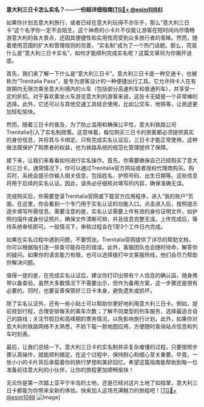 **意大利三日卡怎么实名？——一份超详细指南[[TG💪+ @esim1088](https://t.me/s/esim1088)]**

如果你计划去意大利旅行，或者已经在意大利玩得不亦乐乎，那么“意大利三日卡”这个名字你一定不会陌生。这个神奇的小卡片不仅能让游客在短时间内尽情畅游意大利的各大景点，还因其便捷性和实用性而受到众多旅行者的青睐。然而，随着使用范围的扩大和管理规则的完善，“实名制”成为了一个热门话题。那么，究竟什么是“意大利三日卡实名”，如何才能顺利完成实名呢？这篇文章将为你揭开谜底。

首先，我们来了解一下什么是“意大利三日卡”。意大利三日卡是一种交通卡，也被称为“Trenitalia Pass”，是专为游客设计的一种便捷出行工具。它允许持卡人在有效期内无限次乘坐意大利境内的火车（包括部分高速列车和普通列车），并享受一定的折扣。对于喜欢乘坐火车游览意大利的游客来说，这张卡无疑是一个非常棒的选择。此外，它还可以与其他交通工具结合使用，比如公交车、地铁等，让旅途更加轻松愉快。

然而，随着三日卡的普及，为了防止滥用和确保公平性，意大利铁路公司Trenitalia引入了实名制政策。这意味着，每位购买三日卡的旅客都必须提供真实的身份信息，并将其与卡绑定。只有完成实名认证后，三日卡才能正常使用。这种做法既保护了购票者的权益，也为铁路系统的规范化管理提供了保障。

接下来，让我们来看看如何进行实名操作。首先，你需要确保自己已经购买了意大利三日卡。通常情况下，你可以通过Trenitalia官方网站或者授权代理商购买。购买时，系统会提示你输入相关信息，包括姓名、护照号码、出生日期等。这些信息将用于后续的实名认证。因此，请务必仔细核对填写的内容，确保准确无误。

完成购买后，你需要登录Trenitalia官网或下载官方应用程序，进入“我的账户”页面。在这里，你会看到一个专门用于实名认证的功能入口。点击进入后，按照提示逐步填写所需信息。需要注意的是，实名认证需要上传有效的身份证明文件，如护照扫描件或身份证照片。确保文件清晰可辨，并且信息完整无误。上传完成后，等待系统审核即可。一般情况下，审核过程会在1至3个工作日内完成。

如果在实名过程中遇到问题，不要慌张。Trenitalia官网提供了详尽的帮助文档，你可以根据指引逐一排查可能存在的错误。此外，客服团队也会随时待命，解答你的疑问。如果你的语言能力有限，也可以选择拨打中文客服热线，他们会尽力帮助你解决问题。

值得一提的是，在完成实名认证后，建议你打印出带有个人信息的确认函，随身携带以备查验。虽然大多数情况下不需要出示，但作为备用方案，这一步骤还是很有必要的。同时，也要妥善保管好三日卡本身，避免遗失或损坏。

除了实名认证外，还有一些小贴士可以帮助你更好地利用意大利三日卡。例如，提前规划行程，合理安排每天的乘车次数；了解不同类型的列车服务，选择最适合自己的路线；关注节假日和高峰期的票务情况，以免影响旅行计划。此外，如果你对意大利的铁路网络不太熟悉，不妨下载一款地图应用，方便随时查询站点信息和列车时刻表。

最后，让我们总结一下。意大利三日卡的实名制并非复杂难懂的过程，只要按照步骤认真操作，就能顺利搞定。在这个过程中，保持耐心和细心至关重要。毕竟，一张小小的卡片背后承载着你的旅行梦想和美好回忆。希望这篇指南能帮助到每一位准备前往意大利的小伙伴，让你的旅程更加顺畅愉快！

无论你是第一次踏上亚平宁半岛的土地，还是已经对这片土地了如指掌，意大利三日卡都能为你带来全新的体验。快来加入这场充满魅力的旅程吧！[[TG💪+ @esim1088](https://t.me/s/esim1088) ![Image](https://i.postimg.cc/4NQfJmqS/Snipaste-2025-05-13-00-14-12.png)]